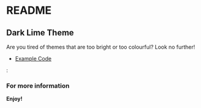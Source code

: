 # README
## Dark Lime Theme

Are you tired of themes that are too bright or too colourful? Look no further!

* [Example Code](https://help.github.com/articles/markdown-basics/)

:

### For more information

**Enjoy!**
